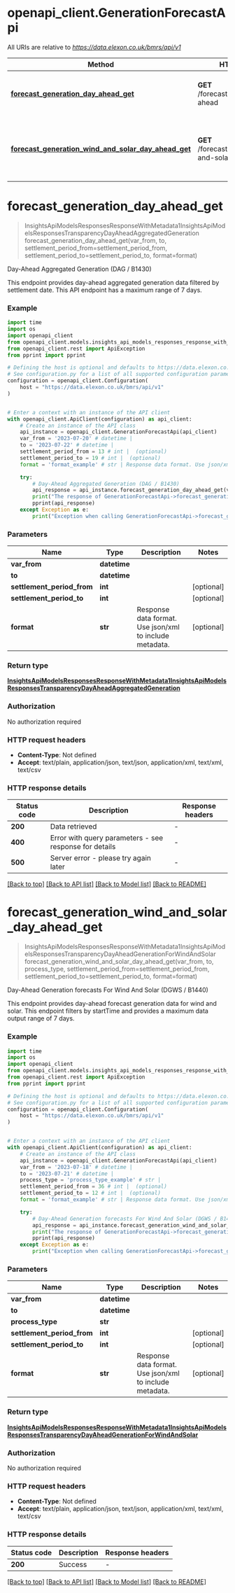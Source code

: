 # openapi_client.GenerationForecastApi

All URIs are relative to *https://data.elexon.co.uk/bmrs/api/v1*

Method | HTTP request | Description
------------- | ------------- | -------------
[**forecast_generation_day_ahead_get**](GenerationForecastApi.md#forecast_generation_day_ahead_get) | **GET** /forecast/generation/day-ahead | Day-Ahead Aggregated Generation (DAG / B1430)
[**forecast_generation_wind_and_solar_day_ahead_get**](GenerationForecastApi.md#forecast_generation_wind_and_solar_day_ahead_get) | **GET** /forecast/generation/wind-and-solar/day-ahead | Day-Ahead Generation forecasts For Wind And Solar (DGWS / B1440)


# **forecast_generation_day_ahead_get**
> InsightsApiModelsResponsesResponseWithMetadata1InsightsApiModelsResponsesTransparencyDayAheadAggregatedGeneration forecast_generation_day_ahead_get(var_from, to, settlement_period_from=settlement_period_from, settlement_period_to=settlement_period_to, format=format)

Day-Ahead Aggregated Generation (DAG / B1430)

This endpoint provides day-ahead aggregated generation data filtered by settlement date.                This API endpoint has a maximum range of 7 days.

### Example

```python
import time
import os
import openapi_client
from openapi_client.models.insights_api_models_responses_response_with_metadata1_insights_api_models_responses_transparency_day_ahead_aggregated_generation import InsightsApiModelsResponsesResponseWithMetadata1InsightsApiModelsResponsesTransparencyDayAheadAggregatedGeneration
from openapi_client.rest import ApiException
from pprint import pprint

# Defining the host is optional and defaults to https://data.elexon.co.uk/bmrs/api/v1
# See configuration.py for a list of all supported configuration parameters.
configuration = openapi_client.Configuration(
    host = "https://data.elexon.co.uk/bmrs/api/v1"
)


# Enter a context with an instance of the API client
with openapi_client.ApiClient(configuration) as api_client:
    # Create an instance of the API class
    api_instance = openapi_client.GenerationForecastApi(api_client)
    var_from = '2023-07-20' # datetime | 
    to = '2023-07-22' # datetime | 
    settlement_period_from = 13 # int |  (optional)
    settlement_period_to = 19 # int |  (optional)
    format = 'format_example' # str | Response data format. Use json/xml to include metadata. (optional)

    try:
        # Day-Ahead Aggregated Generation (DAG / B1430)
        api_response = api_instance.forecast_generation_day_ahead_get(var_from, to, settlement_period_from=settlement_period_from, settlement_period_to=settlement_period_to, format=format)
        print("The response of GenerationForecastApi->forecast_generation_day_ahead_get:\n")
        pprint(api_response)
    except Exception as e:
        print("Exception when calling GenerationForecastApi->forecast_generation_day_ahead_get: %s\n" % e)
```



### Parameters

Name | Type | Description  | Notes
------------- | ------------- | ------------- | -------------
 **var_from** | **datetime**|  | 
 **to** | **datetime**|  | 
 **settlement_period_from** | **int**|  | [optional] 
 **settlement_period_to** | **int**|  | [optional] 
 **format** | **str**| Response data format. Use json/xml to include metadata. | [optional] 

### Return type

[**InsightsApiModelsResponsesResponseWithMetadata1InsightsApiModelsResponsesTransparencyDayAheadAggregatedGeneration**](InsightsApiModelsResponsesResponseWithMetadata1InsightsApiModelsResponsesTransparencyDayAheadAggregatedGeneration.md)

### Authorization

No authorization required

### HTTP request headers

 - **Content-Type**: Not defined
 - **Accept**: text/plain, application/json, text/json, application/xml, text/xml, text/csv

### HTTP response details
| Status code | Description | Response headers |
|-------------|-------------|------------------|
**200** | Data retrieved |  -  |
**400** | Error with query parameters - see response for details |  -  |
**500** | Server error - please try again later |  -  |

[[Back to top]](#) [[Back to API list]](../README.md#documentation-for-api-endpoints) [[Back to Model list]](../README.md#documentation-for-models) [[Back to README]](../README.md)

# **forecast_generation_wind_and_solar_day_ahead_get**
> InsightsApiModelsResponsesResponseWithMetadata1InsightsApiModelsResponsesTransparencyDayAheadGenerationForWindAndSolar forecast_generation_wind_and_solar_day_ahead_get(var_from, to, process_type, settlement_period_from=settlement_period_from, settlement_period_to=settlement_period_to, format=format)

Day-Ahead Generation forecasts For Wind And Solar (DGWS / B1440)

This endpoint provides day-ahead forecast generation data for wind and solar.                This endpoint filters by startTime and provides a maximum data output range of 7 days.

### Example

```python
import time
import os
import openapi_client
from openapi_client.models.insights_api_models_responses_response_with_metadata1_insights_api_models_responses_transparency_day_ahead_generation_for_wind_and_solar import InsightsApiModelsResponsesResponseWithMetadata1InsightsApiModelsResponsesTransparencyDayAheadGenerationForWindAndSolar
from openapi_client.rest import ApiException
from pprint import pprint

# Defining the host is optional and defaults to https://data.elexon.co.uk/bmrs/api/v1
# See configuration.py for a list of all supported configuration parameters.
configuration = openapi_client.Configuration(
    host = "https://data.elexon.co.uk/bmrs/api/v1"
)


# Enter a context with an instance of the API client
with openapi_client.ApiClient(configuration) as api_client:
    # Create an instance of the API class
    api_instance = openapi_client.GenerationForecastApi(api_client)
    var_from = '2023-07-18' # datetime | 
    to = '2023-07-21' # datetime | 
    process_type = 'process_type_example' # str | 
    settlement_period_from = 36 # int |  (optional)
    settlement_period_to = 12 # int |  (optional)
    format = 'format_example' # str | Response data format. Use json/xml to include metadata. (optional)

    try:
        # Day-Ahead Generation forecasts For Wind And Solar (DGWS / B1440)
        api_response = api_instance.forecast_generation_wind_and_solar_day_ahead_get(var_from, to, process_type, settlement_period_from=settlement_period_from, settlement_period_to=settlement_period_to, format=format)
        print("The response of GenerationForecastApi->forecast_generation_wind_and_solar_day_ahead_get:\n")
        pprint(api_response)
    except Exception as e:
        print("Exception when calling GenerationForecastApi->forecast_generation_wind_and_solar_day_ahead_get: %s\n" % e)
```



### Parameters

Name | Type | Description  | Notes
------------- | ------------- | ------------- | -------------
 **var_from** | **datetime**|  | 
 **to** | **datetime**|  | 
 **process_type** | **str**|  | 
 **settlement_period_from** | **int**|  | [optional] 
 **settlement_period_to** | **int**|  | [optional] 
 **format** | **str**| Response data format. Use json/xml to include metadata. | [optional] 

### Return type

[**InsightsApiModelsResponsesResponseWithMetadata1InsightsApiModelsResponsesTransparencyDayAheadGenerationForWindAndSolar**](InsightsApiModelsResponsesResponseWithMetadata1InsightsApiModelsResponsesTransparencyDayAheadGenerationForWindAndSolar.md)

### Authorization

No authorization required

### HTTP request headers

 - **Content-Type**: Not defined
 - **Accept**: text/plain, application/json, text/json, application/xml, text/xml, text/csv

### HTTP response details
| Status code | Description | Response headers |
|-------------|-------------|------------------|
**200** | Success |  -  |

[[Back to top]](#) [[Back to API list]](../README.md#documentation-for-api-endpoints) [[Back to Model list]](../README.md#documentation-for-models) [[Back to README]](../README.md)

